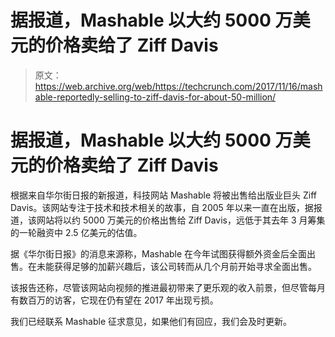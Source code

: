 # 据报道，Mashable 以大约 5000 万美元的价格卖给了 Ziff Davis

> 原文：<https://web.archive.org/web/https://techcrunch.com/2017/11/16/mashable-reportedly-selling-to-ziff-davis-for-about-50-million/>

# 据报道，Mashable 以大约 5000 万美元的价格卖给了 Ziff Davis

根据来自华尔街日报的新报道，科技网站 Mashable 将被出售给出版业巨头 Ziff Davis。该网站专注于技术和技术相关的故事，自 2005 年以来一直在出版，据报道，该网站将以约 5000 万美元的价格出售给 Ziff Davis，远低于其去年 3 月筹集的一轮融资中 2.5 亿美元的估值。

据《华尔街日报》的消息来源称，Mashable 在今年试图获得额外资金后全面出售。在未能获得足够的加薪兴趣后，该公司转而从几个月前开始寻求全面出售。

该报告还称，尽管该网站向视频的推进最初带来了更乐观的收入前景，但尽管每月有数百万的访客，它现在仍有望在 2017 年出现亏损。

我们已经联系 Mashable 征求意见，如果他们有回应，我们会及时更新。